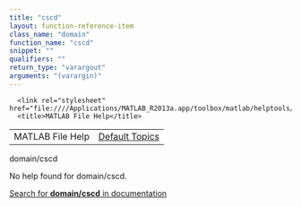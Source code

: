 ```yaml
---
title: "cscd"
layout: function-reference-item
class_name: "domain"
function_name: "cscd"
snippet: ""
qualifiers: ""
return_type: "varargout"
arguments: "(varargin)"
---
```


<html>
   <head>
      <meta http-equiv="Content-Type" content="text/html; charset=utf-8">
   
      <link rel="stylesheet" href="file:////Applications/MATLAB_R2013a.app/toolbox/matlab/helptools/private/helpwin.css">
      <title>MATLAB File Help</title>
   </head>
   <body>
      <!--Single-page help-->
      <table border="0" cellspacing="0" width="100%">
         <tr class="subheader">
            <td class="headertitle">MATLAB File Help</td>
            <td class="subheader-right"><a href="matlab:helpwin">Default Topics</a></td>
         </tr>
      </table>
      <div class="title">domain/cscd</div>
      <!--No help found-->
      <p>No help found for <span class="helptopic">domain/cscd</span>.
      </p>
      <p><a href="matlab:docsearch('domain/cscd')">
            Search for <b>domain/cscd</b> in documentation
            </a></p>
   </body>
</html>
